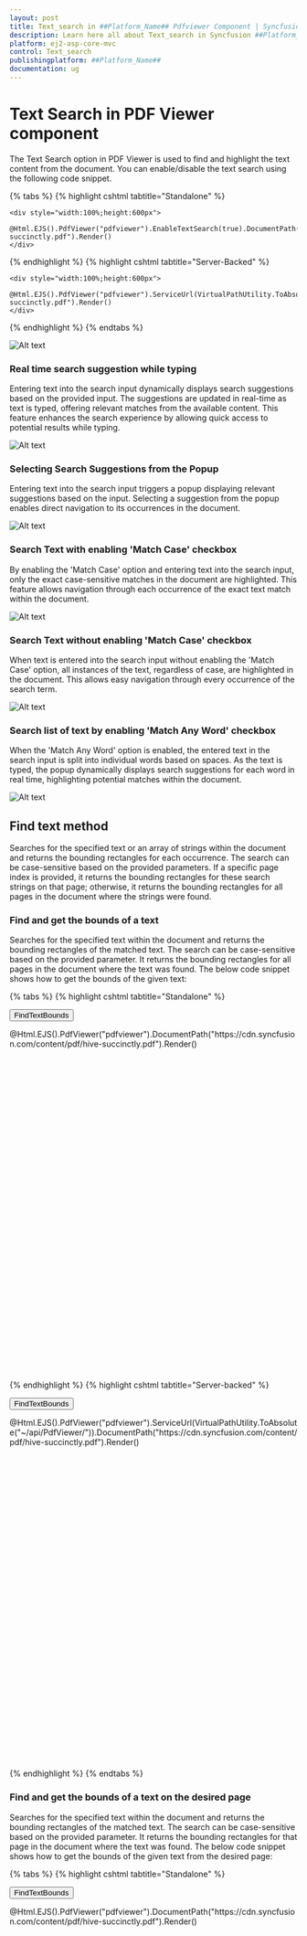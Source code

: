 ```yaml
---
layout: post
title: Text_search in ##Platform_Name## Pdfviewer Component | Syncfusion
description: Learn here all about Text_search in Syncfusion ##Platform_Name## Pdfviewer component of Syncfusion Essential JS 2 and more.
platform: ej2-asp-core-mvc
control: Text_search
publishingplatform: ##Platform_Name##
documentation: ug
---
```


# Text Search in PDF Viewer component

The Text Search option in PDF Viewer is used to find and highlight the text content from the document. You can enable/disable the text search using the following code snippet.

{% tabs %}
{% highlight cshtml tabtitle="Standalone" %}

    <div style="width:100%;height:600px">
        @Html.EJS().PdfViewer("pdfviewer").EnableTextSearch(true).DocumentPath("https://cdn.syncfusion.com/content/pdf/hive-succinctly.pdf").Render()
    </div>
{% endhighlight %}
{% highlight cshtml tabtitle="Server-Backed" %}

    <div style="width:100%;height:600px">
        @Html.EJS().PdfViewer("pdfviewer").ServiceUrl(VirtualPathUtility.ToAbsolute("~/api/PdfViewer/")).EnableTextSearch(true).DocumentPath("https://cdn.syncfusion.com/content/pdf/hive-succinctly.pdf").Render()
    </div>
{% endhighlight %}
{% endtabs %}

![Alt text](./images/search.png)

### Real time search suggestion while typing
Entering text into the search input dynamically displays search suggestions based on the provided input. The suggestions are updated in real-time as text is typed, offering relevant matches from the available content. This feature enhances the search experience by allowing quick access to potential results while typing.

![Alt text](./images/SingleSearchPopup.png)

### Selecting Search Suggestions from the Popup
Entering text into the search input triggers a popup displaying relevant suggestions based on the input. Selecting a suggestion from the popup enables direct navigation to its occurrences in the document.

![Alt text](./images/SearchResultFromPopup.png)

### Search Text with enabling 'Match Case' checkbox 
By enabling the 'Match Case' option and entering text into the search input, only the exact case-sensitive matches in the document are highlighted. This feature allows navigation through each occurrence of the exact text match within the document.

![Alt text](./images/SearchNavigationMatchCase.png)

### Search Text without enabling 'Match Case' checkbox
When text is entered into the search input without enabling the 'Match Case' option, all instances of the text, regardless of case, are highlighted in the document. This allows easy navigation through every occurrence of the search term.

![Alt text](./images/SearchNavigationNoMatchCase.png)

### Search list of text by enabling 'Match Any Word' checkbox
When the 'Match Any Word' option is enabled, the entered text in the search input is split into individual words based on spaces. As the text is typed, the popup dynamically displays search suggestions for each word in real time, highlighting potential matches within the document.

![Alt text](./images/MultiSearchPopup.png)

## Find text method
Searches for the specified text or an array of strings within the document and returns the bounding rectangles for each occurrence. The search can be case-sensitive based on the provided parameters. If a specific page index is provided, it returns the bounding rectangles for these search strings on that page; otherwise, it returns the bounding rectangles for all pages in the document where the strings were found.

### Find and get the bounds of a text
Searches for the specified text within the document and returns the bounding rectangles of the matched text. The search can be case-sensitive based on the provided parameter. It returns the bounding rectangles for all pages in the document where the text was found. The below code snippet shows how to get the bounds of the given text:

{% tabs %}
{% highlight cshtml tabtitle="Standalone" %}

<button type="button" onclick="findTextBounds()">FindTextBounds</button>
<div style="width:100%;height:600px">
    @Html.EJS().PdfViewer("pdfviewer").DocumentPath("https://cdn.syncfusion.com/content/pdf/hive-succinctly.pdf").Render()
</div>

<script>
    function findTextBounds() {
        var pdfViewer = document.getElementById('pdfviewer').ej2_instances[0];
        console.log(viewer.textSearch.findText('pdf', false));
    }
</script>

{% endhighlight %}
{% highlight cshtml tabtitle="Server-backed" %}

<button type="button" onclick="findTextBounds()">FindTextBounds</button>
<div style="width:100%;height:600px">
    @Html.EJS().PdfViewer("pdfviewer").ServiceUrl(VirtualPathUtility.ToAbsolute("~/api/PdfViewer/")).DocumentPath("https://cdn.syncfusion.com/content/pdf/hive-succinctly.pdf").Render()
</div>

<script>
    function findTextBounds() {
        var pdfViewer = document.getElementById('pdfviewer').ej2_instances[0];
        console.log(viewer.textSearch.findText('pdf', false));
    }
</script>

{% endhighlight %}
{% endtabs %}

### Find and get the bounds of a text on the desired page
Searches for the specified text within the document and returns the bounding rectangles of the matched text. The search can be case-sensitive based on the provided parameter. It returns the bounding rectangles for that page in the document where the text was found. The below code snippet shows how to get the bounds of the given text from the desired page:

{% tabs %}
{% highlight cshtml tabtitle="Standalone" %}

<button type="button" onclick="findTextBounds()">FindTextBounds</button>
<div style="width:100%;height:600px">
    @Html.EJS().PdfViewer("pdfviewer").DocumentPath("https://cdn.syncfusion.com/content/pdf/hive-succinctly.pdf").Render()
</div>

<script>
    function findTextBounds() {
        var pdfViewer = document.getElementById('pdfviewer').ej2_instances[0];
        console.log(viewer.textSearch.findText('pdf', false, 7));
    }
</script>

{% endhighlight %}
{% highlight cshtml tabtitle="Server-backed" %}

<button type="button" onclick="findTextBounds()">FindTextBounds</button>
<div style="width:100%;height:600px">
    @Html.EJS().PdfViewer("pdfviewer").ServiceUrl(VirtualPathUtility.ToAbsolute("~/api/PdfViewer/")).DocumentPath("https://cdn.syncfusion.com/content/pdf/hive-succinctly.pdf").Render()
</div>

<script>
    function findTextBounds() {
        var pdfViewer = document.getElementById('pdfviewer').ej2_instances[0];
        console.log(viewer.textSearch.findText('pdf', false, 7));
    }
</script>

{% endhighlight %}
{% endtabs %}

### Find and get the bounds of the list of text
Searches for an array of strings within the document and returns the bounding rectangles for each occurrence. The search can be case-sensitive based on the provided parameters. It returns the bounding rectangles for all pages in the document where the strings were found.

{% tabs %}
{% highlight cshtml tabtitle="Standalone" %}

<button type="button" onclick="findTextBounds()">FindTextBounds</button>
<div style="width:100%;height:600px">
    @Html.EJS().PdfViewer("pdfviewer").DocumentPath("https://cdn.syncfusion.com/content/pdf/hive-succinctly.pdf").Render()
</div>

<script>
    function findTextBounds() {
        var pdfViewer = document.getElementById('pdfviewer').ej2_instances[0];
        console.log(viewer.textSearch.findText(['pdf', 'adobe'], false));
    }
</script>

{% endhighlight %}
{% highlight cshtml tabtitle="Server-backed" %}

<button type="button" onclick="findTextBounds()">FindTextBounds</button>
<div style="width:100%;height:600px">
    @Html.EJS().PdfViewer("pdfviewer").ServiceUrl(VirtualPathUtility.ToAbsolute("~/api/PdfViewer/")).DocumentPath("https://cdn.syncfusion.com/content/pdf/hive-succinctly.pdf").Render()
</div>

<script>
    function findTextBounds() {
        var pdfViewer = document.getElementById('pdfviewer').ej2_instances[0];
        console.log(viewer.textSearch.findText(['pdf', 'adobe'], false));
    }
</script>

{% endhighlight %}
{% endtabs %}

### Find and get the bounds of the list of text on desired page
Searches for an array of strings within the document and returns the bounding rectangles for each occurrence. The search can be case-sensitive based on the provided parameters. It returns the bounding rectangles for these search strings on that particular page where the strings were found.

{% tabs %}
{% highlight cshtml tabtitle="standalone" %}

<button type="button" onclick="findTextBounds()">FindTextBounds</button>
<div style="width:100%;height:600px">
    @Html.EJS().PdfViewer("pdfviewer").DocumentPath("https://cdn.syncfusion.com/content/pdf/hive-succinctly.pdf").Render()
</div>

<script>
    function findTextBounds() {
        var pdfViewer = document.getElementById('pdfviewer').ej2_instances[0];
        console.log(viewer.textSearch.findText(['pdf', 'adobe'], false, 7));
    }
</script>

{% endhighlight %}
{% highlight cshtml tabtitle="Server-backed" %}

<button type="button" onclick="findTextBounds()">FindTextBounds</button>
<div style="width:100%;height:600px">
    @Html.EJS().PdfViewer("pdfviewer").ServiceUrl(VirtualPathUtility.ToAbsolute("~/api/PdfViewer/")).DocumentPath("https://cdn.syncfusion.com/content/pdf/hive-succinctly.pdf").Render()
</div>

<script>
    function findTextBounds() {
        var pdfViewer = document.getElementById('pdfviewer').ej2_instances[0];
        console.log(viewer.textSearch.findText(['pdf', 'adobe'], false, 7));
    }
</script>

{% endhighlight %}
{% endtabs %}

## Text Search Improvements

### Overview of Text Search Improvements

The primary goal of these improvements was to significantly reduce the time taken to search for text, especially in large PDF documents, and to provide quicker navigation to search results. The key improvements include:

**Faster Text Search Result Counts:** The time required to calculate and return the total number of occurrences of a search term has been dramatically reduced.

**Improved First Occurrence Marking and Navigation:** Marking the first occurrence of the search term on the first page is now faster, and navigating to the first occurrence on distant pages is also more efficient.

**Handling Large Documents:** Performance improvements are especially noticeable in large PDF files, such as those with 500+ pages or 1000+ pages, where the search process is optimized for speed and responsiveness.

### Performance Comparison
Below are the comparisons of search performance before and after the improvements across various document sizes:

| Scenario                                           | Before changes      | After changes      |
|----------------------------------------------------|---------------------|--------------------|
| **500 pages document - Result of 'the' word with 9090 results** |                     |                    |
| Mark the first occurrence on first page           | 37.64 sec           | 0.71 sec           |
| To get the total count value                      | 37.64 sec           | 2.81 sec           |
| **500 pages document - Navigate the first occurrence in the 100th page** | 37.64 sec           | 0.79 sec           |
| **1310 pages document - Navigate the first occurrence in the 1271st page** | 1.44 min            | 4.54 sec           |
| **Text only present within first 10 pages of a 500 pages document** | 37.64 sec           | 0.82 sec           |
| **Text only present within first 10 pages of a 1310 pages document** | 37.64 sec           | 0.87 sec           |

### Key Benefits

**Significantly Reduced Search Time:** Users now experience faster text search across multiple scenarios, including large documents.

**Improved User Experience:** Immediate search results, faster navigation to occurrences, and quick total count retrieval ensure users can work with large PDFs efficiently.

**Optimized for Large Documents:** The performance is particularly noticeable with documents containing hundreds or thousands of pages, improving overall usability for users with extensive files.

## See also

* [Toolbar items](./toolbar)
* [Feature Modules](./feature-module)